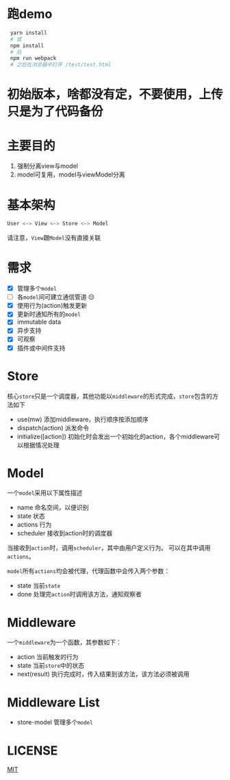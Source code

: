 # 跑demo
```bash
 yarn install
 # 或
 npm install
 # 后
 npm run webpack
 # 之后在浏览器中打开 /test/test.html
```

# 初始版本，啥都没有定，不要使用，上传只是为了代码备份

# 主要目的
1. 强制分离view与model
2. model可复用，model与viewModel分离

# 基本架构
```bash
User <-> View <-> Store <-> Model 
```
请注意，`View`跟`Model`没有直接关联


# 需求
+ [x] 管理多个`model`
+ [ ] 各`model`间可建立通信管道 :pensive:
+ [x] 使用行为(action)触发更新
+ [x] 更新时通知所有的`model`
+ [x] immutable data
+ [x] 异步支持
+ [x] 可观察
+ [x] 插件或中间件支持

# Store
核心`store`只是一个调度器，其他功能以`middleware`的形式完成，`store`包含的方法如下
+ use(mw) 添加middleware，执行顺序按添加顺序
+ dispatch(action) 派发命令
+ initialize([action]) 初始化时会发出一个初始化的action，各个middleware可以根据情况处理

# Model
一个`model`采用以下属性描述
+ name      命名空间，以便识别
+ state     状态
+ actions   行为
+ scheduler 接收到action时的调度器

当接收到`action`时，调用`scheduler`，其中由用户定义行为。
可以在其中调用`actions`。

`model`所有`actions`均会被代理，代理函数中会传入两个参数：
+ state   当前`state`
+ done    处理完`action`时调用该方法，通知观察者

# Middleware
一个`middleware`为一个函数，其参数如下：
+ action   当前触发的行为
+ state    当前`store`中的状态
+ next(result)     执行完成时，传入结果到该方法，该方法必须被调用

# Middleware List
+ store-model
  管理多个`model`
  
# LICENSE
[MIT](https://opensource.org/licenses/MIT)  
 